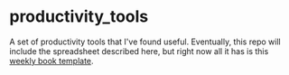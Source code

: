 # productivity_tools
A set of productivity tools that I've found useful. Eventually, this repo will include the spreadsheet described here, but right now all it has is this [weekly book template](https://colarusso.github.io/productivity_tools/weekly_book/).  
